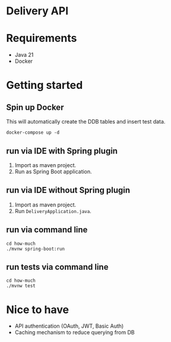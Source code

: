 # Delivery API

# Requirements
- Java 21
- Docker

# Getting started

## Spin up Docker

This will automatically create the DDB tables and insert test data.

```
docker-compose up -d
```

## run via IDE with Spring plugin

1. Import as maven project.
2. Run as Spring Boot application.

## run via IDE without Spring plugin

1. Import as maven project.
2. Run `DeliveryApplication.java`.

## run via command line

```
cd how-much
./mvnw spring-boot:run
```

## run tests via command line

```
cd how-much
./mvnw test
```

# Nice to have
- API authentication (OAuth, JWT, Basic Auth)
- Caching mechanism to reduce querying from DB